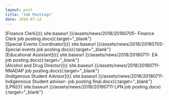 ```yaml
---
layout: post
title: "Job Postings"
date: 2018-07-12
---
```


[Finance Clerk]({{ site.baseurl }}/assets/news/2018/20180705- Finance Clerk job posting.docx){:target="_blank"}  
[Special Events Coordinator]({{ site.baseurl }}/assets/news/2018/20180705- Special events job posting.docx){:target="_blank"}  
[Educational Assistant]({{ site.baseurl }}/assets/news/2018/20180711- EA job posting.docx){:target="_blank"}  
[Alcohol and Drug Director]({{ site.baseurl }}/assets/news/2018/20180711- NNADAP job posting.docx){:target="_blank"}  
[Indigenous Student Advisor]({{ site.baseurl }}/assets/news/2018/20180711-Indigennous Student advisor- job posting final.docx){:target="_blank"}  
[LPN]({{ site.baseurl }}/assets/news/2018/20180711-LPN job posting.docx){:target="_blank"}  
